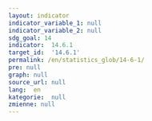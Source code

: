 ```yaml
---
layout: indicator
indicator_variable_1: null
indicator_variable_2: null
sdg_goal: 14
indicator:  14.6.1
target_id:  '14.6.1'
permalink: /en/statistics_glob/14-6-1/
pre: null
graph: null
source_url: null
lang:  en
kategorie:  null
zmienne: null
---
```


